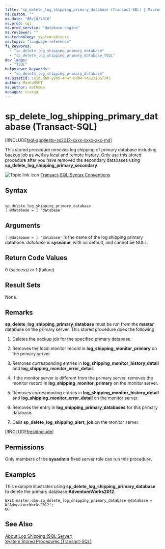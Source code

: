 ```yaml
---
title: "sp_delete_log_shipping_primary_database (Transact-SQL) | Microsoft Docs"
ms.custom: ""
ms.date: "06/10/2016"
ms.prod: sql
ms.prod_service: "database-engine"
ms.reviewer: ""
ms.technology: system-objects
ms.topic: "language-reference"
f1_keywords: 
  - "sp_delete_log_shipping_primary_database"
  - "sp_delete_log_shipping_primary_database_TSQL"
dev_langs: 
  - "TSQL"
helpviewer_keywords: 
  - "sp_delete_log_shipping_primary_database"
ms.assetid: cb1d5d00-2805-4d47-bd04-545232067345
author: MashaMSFT
ms.author: mathoma
manager: craigg
---
```

# sp_delete_log_shipping_primary_database (Transact-SQL)
[!INCLUDE[tsql-appliesto-ss2012-xxxx-xxxx-xxx-md](../../includes/tsql-appliesto-ss2012-xxxx-xxxx-xxx-md.md)]

  This stored procedure removes log shipping of primary database including backup job as well as local and remote history. Only use this stored procedure after you have removed the secondary databases using **sp_delete_log_shipping_primary_secondary**.  
  
 ![Topic link icon](../../database-engine/configure-windows/media/topic-link.gif "Topic link icon") [Transact-SQL Syntax Conventions](../../t-sql/language-elements/transact-sql-syntax-conventions-transact-sql.md)  
  
## Syntax  
  
```  
  
sp_delete_log_shipping_primary_database  
[ @database = ] 'database'  
```  
  
## Arguments  
`[ @database = ] 'database'`
 Is the name of the log shipping primary database. *database* is **sysname**, with no default, and cannot be NULL.  
  
## Return Code Values  
 0 (success) or 1 (failure)  
  
## Result Sets  
 None.  
  
## Remarks  
 **sp_delete_log_shipping_primary_database** must be run from the **master** database on the primary server. This stored procedure does the following:  
  
1.  Deletes the backup job for the specified primary database.  
  
2.  Removes the local monitor record in **log_shipping_monitor_primary** on the primary server.  
  
3.  Removes corresponding entries in **log_shipping_monitor_history_detail** and **log_shipping_monitor_error_detail**.  
  
4.  If the monitor server is different from the primary server, removes the monitor record in **log_shipping_monitor_primary** on the monitor server.  
  
5.  Removes corresponding entries in **log_shipping_monitor_history_detail** and **log_shipping_monitor_error_detail** on the monitor server.  
  
6.  Removes the entry in **log_shipping_primary_databases** for this primary database.  
  
7.  Calls **sp_delete_log_shipping_alert_job** on the monitor server.  

[!INCLUDE[freshInclude](../../includes/paragraph-content/fresh-note-steps-feedback.md)]

## Permissions  
 Only members of the **sysadmin** fixed server role can run this procedure.  
  
## Examples  
 This example illustrates using **sp_delete_log_shipping_primary_database** to delete the primary database **AdventureWorks2012**.  
  
```  
EXEC master.dbo.sp_delete_log_shipping_primary_database @database = N'AdventureWorks2012';  
GO  
```  
  
## See Also  
 [About Log Shipping &#40;SQL Server&#41;](../../database-engine/log-shipping/about-log-shipping-sql-server.md)   
 [System Stored Procedures &#40;Transact-SQL&#41;](../../relational-databases/system-stored-procedures/system-stored-procedures-transact-sql.md)  
  
  
